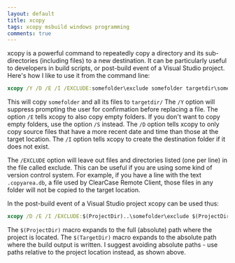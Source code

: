 ```yaml
---
layout: default
title: xcopy
tags: xcopy msbuild windows programming
comments: true
---
```


xcopy is a powerful command to repeatedly copy a directory and its sub-directories (including files) to a new destination. It can be particularly useful to developers in build scripts, or post-build event of a Visual Studio project. Here's how I like to use it from the command line:

```cmd
xcopy /Y /D /E /I /EXCLUDE:somefolder\exclude somefolder targetdir\somefolder
```

This will copy `somefolder` and all its files to `targetdir/` The `/Y` option will suppress prompting the user for confirmation before replacing a file. The option `/E` tells xcopy to also copy empty folders. If you don't want to copy empty folders, use the option `/S` instead. The `/D` option tells xcopy to only copy source files that have a more recent date and time than those at the target location. The `/I` option tells xcopy to create the destination folder if it does not exist.

The `/EXCLUDE` option will leave out files and directories listed (one per line) in the file called exclude. This can be useful if you are using some kind of version control system. For example, if you have a line with the text `.copyarea.db`, a file used by ClearCase Remote Client, those files in any folder will not be copied to the target location.

In the post-build event of a Visual Studio project xcopy can be used thus:

```cmd
xcopy /D /E /I /EXCLUDE:$(ProjectDir)..\somefolder\exclude $(ProjectDir)..\somefolder $(TargetDir)somefolder
```

The `$(ProjectDir)` macro expands to the full (absolute) path where the project is located. The `$(TargetDir)` macro expands to the absolute path where the build output is written. I suggest avoiding absolute paths - use paths relative to the project location instead, as shown above.
